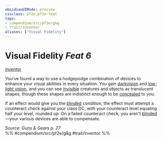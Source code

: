 ```yaml
---
obsidianUIMode: preview
cssclass: pf2e,pf2e-feat
tags:
- compendium/src/pf2e/g&g
- trait/inventor
aliases: ["Visual Fidelity"]
---
```

# Visual Fidelity  *Feat 6*  
[inventor](../../rules/traits/inventor-g-g.md)  


You've found a way to use a hodgepodge combination of devices to enhance your visual abilities in every situation. You gain [darkvision](../../rules/abilities/darkvision.md) and [low-light vision](../../rules/abilities/low-light-vision.md), and you can see [invisible](../../rules/conditions.md#Invisible) creatures and objects as translucent shapes, though these shapes are indistinct enough to be [concealed](../../rules/conditions.md#Concealed) to you.

If an effect would give you the [blinded](../../rules/conditions.md#Blinded) condition, the effect must attempt a counteract check against your class DC, with your counteract level equaling half your level, rounded up. On a failed counteract check, you aren't [blinded](../../rules/conditions.md#Blinded)—your various devices are able to compensate.

*Source: Guns & Gears p. 27*  
%% #compendium/src/pf2e/g&g #trait/inventor %%